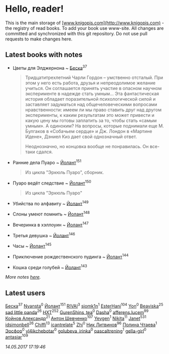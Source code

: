 # Hello, reader!
This is the main storage of [www.knigopis.com](http://www.knigopis.com) - the registry of read books.
To add your book use www-site. All changes are committed and synchronized with this git repository.
Do not use pull requests to make changes here.


## Latest books with notes
* Цветы для Элджернона ~ [Беска](users/157/1577468-vkontakte)<sup>37</sup>
    > Тридцатитрехлетний Чарли Гордон – умственно отсталый. При этом у него есть работа, друзья и непреодолимое желание учиться. Он соглашается принять участие в опасном научном эксперименте в надежде стать умным…
    > Эта фантастическая история обладает поразительной психологической силой и заставляет задуматься над общечеловеческими вопросами нравственности: имеем ли мы право ставить друг над другом эксперименты, к каким результатам это может привести и какую цену мы готовы заплатить за то, чтобы стать «самым умным». А одиноким?
    > На вопросы, которые поднимали еще М. Булгаков в «Собачьем сердце» и Дж. Лондон в «Мартине Идене», Дэниел Киз дает свой однозначный ответ. 
    > 
    > Неоднозначно, но концовка вообще не понравилась. Он все-таки сдался.

* Ранние дела Пуаро ~ [Йолант](users/104/104690883692185089260-google)<sup>151</sup>
    > Из цикла "Эркюль Пуаро", сборник.

* Пуаро ведёт следствие ~ [Йолант](users/104/104690883692185089260-google)<sup>150</sup>
    > Из цикла "Эркюль Пуаро"

* Убийства по алфавиту ~ [Йолант](users/104/104690883692185089260-google)<sup>149</sup>

* Слоны умеют помнить ~ [Йолант](users/104/104690883692185089260-google)<sup>148</sup>

* Вечеринка в хэллоуин ~ [Йолант](users/104/104690883692185089260-google)<sup>147</sup>

* Третья девушка ~ [Йолант](users/104/104690883692185089260-google)<sup>146</sup>

* Часы ~ [Йолант](users/104/104690883692185089260-google)<sup>145</sup>

* Приключение рождественского пудинга ~ [Йолант](users/104/104690883692185089260-google)<sup>144</sup>

* Кошка среди голубей ~ [Йолант](users/104/104690883692185089260-google)<sup>143</sup>


_More notes [here](latest_books_with_notes.md)._


## Latest users
[Беска](users/157/1577468-vkontakte)<sup>37</sup> 
[Nyansta](users/241/241453083-vkontakte)<sup>0</sup> 
[Йолант](users/104/104690883692185089260-google)<sup>151</sup> 
[RIVAI](users/105/105617470861273678190-google)<sup>3</sup> 
[sjomk1n](users/243/243975624-vkontakte)<sup>1</sup> 
[EsterHani](users/305/30558181-vkontakte)<sup>104</sup> 
[Yon](users/103/10348899-vkontakte)<sup>0</sup> 
[Beaviska](users/102/10202544960024508-facebook)<sup>25</sup> 
[sad little panda](users/188/1882525281990290-facebook)<sup>26</sup> 
[HXT](users/100/100002563462782-facebook)<sup>252</sup> 
[GurenShins_tea](users/712/712242609159274496-twitter)<sup>0</sup> 
[Dasha](users/130/13015628898852979311-mailru)<sup>0</sup> 
[afferens.lucem](users/196/196071655-vkontakte)<sup>99</sup> 
[Койнов Александр](users/414/414040473-vkontakte)<sup>21</sup> 
[Антон Шевченко](users/339/339786161-vkontakte)<sup>107</sup> 
[Yevgen](users/100/100001921022265-facebook)<sup>1</sup> 
[Nikita](users/100/100684315-vkontakte)<sup>11</sup> 
[Janet](users/205/20565064-vkontakte)<sup>531</sup> 
[idsimonbell](users/380/380554090-vkontakte)<sup>26</sup> 
[Chiffi](users/105/105831994080785626680-google)<sup>13</sup> 
[icantrelate](users/111/111003752220369872386-googleplus)<sup>5</sup> 
[Zhi](users/104/104502610850806942588-google)<sup>0</sup> 
[Ник Литвинов](users/241/241974816-vkontakte)<sup>96</sup> 
[Полина Чтаева](users/182/18209789998000712034-mailru)<sup>1</sup> 
[Эосфор](users/193/1931089343792598-facebook)<sup>0</sup> 
[yl4ikchebotar](users/651/65177110-vkontakte)<sup>0</sup> 
[golubeva_irinka](users/208/20867638-vkontakte)<sup>0</sup> 
[pascaltrening](users/116/1168869274-facebook)<sup>1</sup> 
[gella-girl](users/421/42198251-vkontakte)<sup>0</sup> 
[antasiar](users/688/68827372-vkontakte)<sup>109</sup> 


_14.05.2017 17:19:46_
